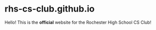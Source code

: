 # rhs-cs-club.github.io

Hello! This is the __official__ website for the Rochester High School CS Club!